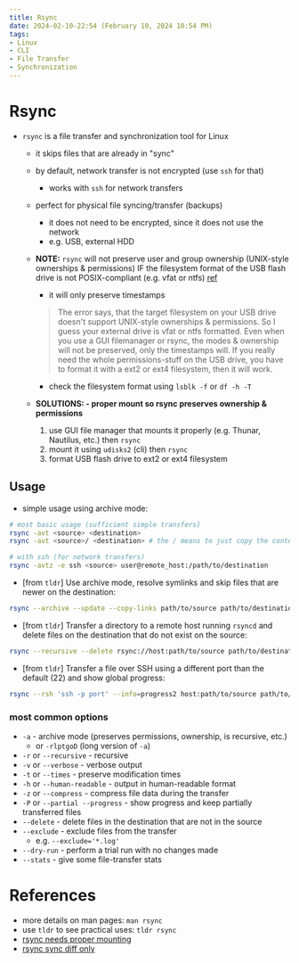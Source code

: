 ```yaml
---
title: Rsync
date: 2024-02-10-22:54 (February 10, 2024 10:54 PM)
tags:
- Linux
- CLI
- File Transfer
- Synchronization
---
```


# Rsync
- `rsync` is a file transfer and synchronization tool for Linux
  - it skips files that are already in "sync"
  - by default, network transfer is not encrypted (use `ssh` for that)
    - works with `ssh` for network transfers
  - perfect for physical file syncing/transfer (backups)
    - it does not need to be encrypted, since it does not use the network
    - e.g. USB, external HDD
  - **NOTE:** `rsync` will not preserve user and group ownership (UNIX-style ownerships & permissions) IF the filesystem format of the USB flash drive is not POSIX-compliant (e.g. vfat or ntfs) [ref](https://www.reddit.com/r/linuxquestions/comments/slnv4q/comment/hvscc6u/?utm_source=share&utm_medium=web2x&context=3)
    - it will only preserve timestamps
    > The error says, that the target filesystem on your USB drive doesn't support UNIX-style ownerships & permissions. So I guess your external drive is vfat or ntfs formatted. Even when you use a GUI filemanager or rsync, the modes & ownership will not be preserved, only the timestamps will. If you really need the whole permissions-stuff on the USB drive, you have to format it with a ext2 or ext4 filesystem, then it will work.
    - check the filesystem format using `lsblk -f` or `df -h -T`

  - **SOLUTIONS: - proper mount so rsync preserves ownership & permissions**
    1. use GUI file manager that mounts it properly (e.g. Thunar, Nautilus, etc.) then `rsync`
    2. mount it using `udisks2` (cli) then `rsync`
    3. format USB flash drive to ext2 or ext4 filesystem

## Usage
- simple usage using archive mode:
```bash
# most basic usage (sufficient simple transfers)
rsync -avt <source> <destination>
rsync -avt <source>/ <destination> # the / means to just copy the contents of the directory

# with ssh (for network transfers)
rsync -avtz -e ssh <source> user@remote_host:/path/to/destination
```

- [from `tldr`] Use archive mode, resolve symlinks and skip files that are newer on the destination:
```bash
rsync --archive --update --copy-links path/to/source path/to/destination
```

- [from `tldr`] Transfer a directory to a remote host running `rsyncd` and delete files on the destination that do not exist on the source:
```bash
rsync --recursive --delete rsync://host:path/to/source path/to/destination
```

- [from `tldr`] Transfer a file over SSH using a different port than the default (22) and show global progress:
```bash
rsync --rsh 'ssh -p port' --info=progress2 host:path/to/source path/to/destination
```


### most common options
- `-a` - archive mode (preserves permissions, ownership, is recursive, etc.)
  - or `-rlptgoD` (long version of `-a`)
- `-r` or `--recursive` - recursive
- `-v` or `--verbose` - verbose output
- `-t` or `--times` - preserve modification times
- `-h` or `--human-readable` - output in human-readable format
- `-z` or `--compress` - compress file data during the transfer
- `-P` or `--partial --progress` - show progress and keep partially transferred files
- `--delete` - delete files in the destination that are not in the source
- `--exclude` - exclude files from the transfer
  - e.g. `--exclude='*.log'`
- `--dry-run` - perform a trial run with no changes made
- `--stats` - give some file-transfer stats

# References
- more details on man pages: `man rsync`
- use `tldr` to see practical uses: `tldr rsync`
- [rsync needs proper mounting](https://www.reddit.com/r/linuxquestions/comments/slnv4q/comment/hvscc6u/?utm_source=share&utm_medium=web2x&context=3)
- [rsync sync diff only](https://www.tecmint.com/sync-new-changed-modified-files-rsync-linux/)
